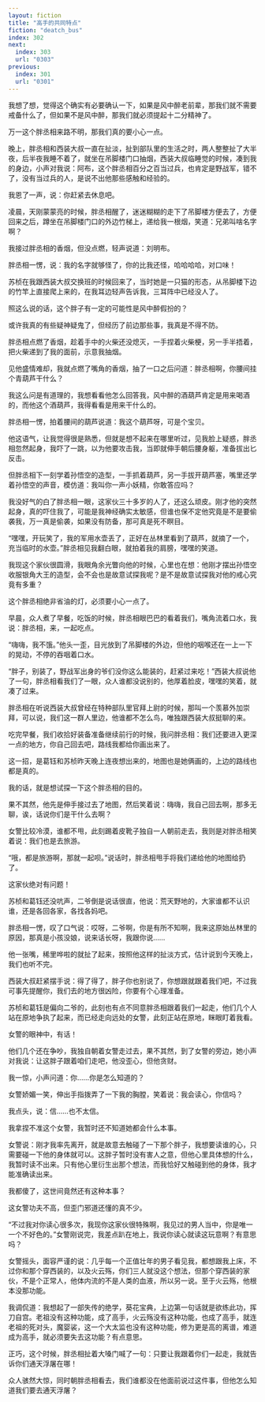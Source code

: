 ```yaml
---
layout: fiction
title: "高手的共同特点"
fiction: "deatch_bus"
index: 302
next:
  index: 303
  url: "0303"
previous:
  index: 301
  url: "0301"
---
```

我想了想，觉得这个确实有必要确认一下，如果是风中醉老前辈，那我们就不需要戒备什么了，但如果不是风中醉，那我们就必须提起十二分精神了。

万一这个胖丞相来路不明，那我们真的要小心一点。

晚上，胖丞相和西装大叔一直在扯淡，扯到部队里的生活之时，两人整整扯了大半夜，后半夜我睡不着了，就坐在吊脚楼门口抽烟，西装大叔临睡觉的时候，凑到我的身边，小声对我说：阿布，这个胖丞相百分之百当过兵，也肯定是野战军，错不了，没有当过兵的人，是说不出他那些感触和经验的。

我恩了一声，说：你赶紧去休息吧。

凌晨，天刚蒙蒙亮的时候，胖丞相醒了，迷迷糊糊的走下了吊脚楼方便去了，方便回来之后，蹲坐在吊脚楼门口的外边竹梯上，递给我一根烟，笑道：兄弟叫啥名字啊？

我接过胖丞相的香烟，但没点燃，轻声说道：刘明布。

胖丞相一愣，说：我的名字就够怪了，你的比我还怪，哈哈哈哈，对口味！

苏桢在我跟西装大叔交换班的时候回来了，当时她是一只猫的形态，从吊脚楼下边的竹竿上直接爬上来的，在我耳边轻声告诉我，三耳阵中已经没人了。

照这么说的话，这个胖子有一定的可能性是风中醉假扮的？

或许我真的有些疑神疑鬼了，但经历了前边那些事，我真是不得不防。

胖丞相点燃了香烟，趁着手中的火柴还没熄灭，一手捏着火柴梗，另一手半捂着，把火柴递到了我的面前，示意我抽烟。

见他盛情难却，我就点燃了嘴角的香烟，抽了一口之后问道：胖丞相啊，你腰间挂个青葫芦干什么？

我这么问是有道理的，我想看看他怎么回答我，风中醉的酒葫芦肯定是用来喝酒的，而他这个酒葫芦，我得看看是用来干什么的。

胖丞相一愣，拍着腰间的葫芦说道：我这个葫芦呀，可是个宝贝。

他这语气，让我觉得很是熟悉，但就是想不起来在哪里听过，见我脸上疑惑，胖丞相忽然起身，我吓了一跳，以为他要攻击我，当即就伸手朝后腰身躯，准备拔出匕反击。

但胖丞相下一刻学着孙悟空的造型，一手抓着葫芦，另一手拔开葫芦塞，嘴里还学着孙悟空的声音，模仿道：我叫你一声小妖精，你敢答应吗？

我没好气的白了胖丞相一眼，这家伙三十多岁的人了，还这么顽皮。刚才他的突然起身，真的吓住我了，可能是我神经确实太敏感，但谁也保不定他究竟是不是要偷袭我，万一真是偷袭，如果没有防备，那可真是死不瞑目。

“嘿嘿，开玩笑了，我的军用水壶丢了，正好在丛林里看到了葫芦，就摘了一个，充当临时的水壶。”胖丞相见我翻白眼，就拍着我的肩膀，嘿嘿的笑道。

我现这个家伙很圆滑，我眼角余光瞥向他的时候，心里也在想：他刚才摆出孙悟空收服银角大王的造型，会不会也是故意试探我呢？是不是故意试探我对他的戒心究竟有多重？

这个胖丞相绝非省油的灯，必须要小心一点了。

早晨，众人煮了早餐，吃饭的时候，胖丞相眼巴巴的看着我们，嘴角流着口水，我说：胖丞相，来，一起吃点。

“嗨嗨，我不饿。”他头一歪，目光放到了吊脚楼的外边，但他的咽喉还在一上一下的晃动，不停的吞咽着口水。

“胖子，别装了，野战军出身的爷们没你这么能装的，赶紧过来吃！”西装大叔说他了一句，胖丞相看我们了一眼，众人谁都没说别的，他厚着脸皮，嘿嘿的笑着，就凑了过来。

胖丞相在听说西装大叔曾经在特种部队里官拜上尉的时候，那叫一个羡慕外加崇拜，可以说，我们这一群人里边，他谁都不怎么鸟，唯独跟西装大叔挺聊的来。

吃完早餐，我们收拾好装备准备继续前行的时候，我问胖丞相：我们还要进入更深一点的地方，你自己回去吧，路线我都给你画出来了。

这一招，是葛钰和苏桢昨天晚上连夜想出来的，地图也是她俩画的，上边的路线也都是真的。

我的话，就是想试探一下这个胖丞相的目的。

果不其然，他先是伸手接过去了地图，然后笑着说：嗨嗨，我自己回去啊，那多无聊，诶，话说你们是干什么去啊？

女警比较冷漠，谁都不甩，此刻踢着皮靴子独自一人朝前走去，我则是对胖丞相笑着说：我们也是去旅游。

“哦，都是旅游啊，那就一起呗。”说话时，胖丞相甩手将我们递给他的地图给扔了。

这家伙绝对有问题！

苏桢和葛钰还没吭声，二爷倒是说话很直，他说：荒天野地的，大家谁都不认识谁，还是各回各家，各找各妈吧。

胖丞相一愣，叹了口气说：哎呀，二爷啊，你是有所不知啊，我来这原始丛林里的原因，那真是小孩没娘，说来话长呀，我跟你说……

他一张嘴，稀里哗啦的就扯了起来，按照他这样的扯淡方式，估计说到今天晚上，我们也听不完。

西装大叔赶紧摆手说：得了得了，胖子你也别说了，你想跟就跟着我们吧，不过我可事先提醒你，我们去的地方很凶险，你要有个心理准备。

苏桢和葛钰是偏向二爷的，此刻也有点不同意胖丞相跟着我们一起走，他们几个人站在原地争执了起来，而已经走向远处的女警，此刻正站在原地，眯眼盯着我看。

女警的眼神中，有话！

他们几个还在争吵，我独自朝着女警走过去，果不其然，到了女警的旁边，她小声对我说：让这胖子跟着咱们走吧，他没歪心，但他贪财。

我一惊，小声问道：你……你是怎么知道的？

女警娇媚一笑，伸出手指拨弄了一下我的胸膛，笑着说：我会读心，你信吗？

我点头，说：信……也不太信。

我拿捏不准这个女警，我暂时还不知道她都会什么本事。

女警说：刚才我率先离开，就是故意去触碰了一下那个胖子，我想要读谁的心，只需要碰一下他的身体就可以。这胖子暂时没有害人之意，但他心里具体想的什么，我暂时读不出来。只有他心里衍生出那个想法，而我恰好又触碰到他的身体，我才能准确读出来。

我都傻了，这世间竟然还有这种本事？

这女警功夫不高，但歪门邪道还懂的真不少。

“不过我对你读心很多次，我现你这家伙很特殊啊，我见过的男人当中，你是唯一一个不好色的。”女警刚说完，我差点趴在地上，我说你读心就读这玩意啊？有意思吗？

女警摇头，面容严谨的说：几乎每一个正值壮年的男子看见我，都想跟我上床，不过你和那个穿西装的，以及火云殇，你们三人就没这个想法，但那个穿西装的家伙，不是个正常人，他体内流的不是人类的血液，所以另一说。至于火云殇，他根本没那功能。

我调侃道：我想起了一部失传的绝学，葵花宝典，上边第一句话就是欲练此功，挥刀自宫。老祖没有这种功能，成了高手，火云殇没有这种功能，也成了高手，就连老祖的死对头，魔婴裟，这一个大太监也没有这种功能，修为更是高的离谱，难道成为高手，就必须要失去这功能？有点意思。

正巧，这个时候，胖丞相扯着大嗓门喊了一句：只要让我跟着你们一起走，我就告诉你们通天浮屠在哪！

众人骇然大惊，同时朝胖丞相看去，我们谁都没在他面前说过这件事，但他怎么知道我们要去通天浮屠？